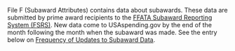 File F (Subaward Attributes) contains data about subawards. These
data are submitted by prime award recipients to the [FFATA Subaward Reporting System
(FSRS)](https://www.fsrs.gov/). New data come to USAspending.gov by
the end of the month following the month when the subaward was made.
See the entry below on [Frequency of Updates to Subaward Data]().
